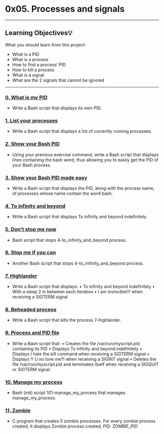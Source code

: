 # 0x05. Processes and signals

---
## Learning Objectives:bulb:
What you should learn from this project:

* What is a PID
* What is a process
* How to find a process’ PID
* How to kill a process
* What is a signal
* What are the 2 signals that cannot be ignored

---

### [0. What is my PID](./0-what-is-my-pid)
* Write a Bash script that displays its own PID.


### [1. List your processes](./1-list_your_processes)
* Write a Bash script that displays a list of currently running processes.


### [2. Show your Bash PID](./2-show_your_bash_pid)
* Using your previous exercise command, write a Bash script that displays lines containing the bash word, thus allowing you to easily get the PID of your Bash process.


### [3. Show your Bash PID made easy](./3-show_your_bash_pid_made_easy)
* Write a Bash script that displays the PID, along with the process name, of processes whose name contain the word bash.


### [4. To infinity and beyond](./4-to_infinity_and_beyond)
* Write a Bash script that displays To infinity and beyond indefinitely. 


### [5. Don't stop me now](./5-dont_stop_me_now)
* Bash script that stops 4-to_infinity_and_beyond process.


### [6. Stop me if you can](./6-stop_me_if_you_can)
* Another Bash script that stops 4-to_infinity_and_beyond process.


### [7. Highlander](./7-highlander)
* Write a Bash script that displays:
•	To infinity and beyond indefinitely
•	With a sleep 2 in between each iteration
•	I am invincible!!! when receiving a SIGTERM signal


### [8. Beheaded process](./8-beheaded_process)
* Write a Bash script that kills the process 7-highlander.


### [9. Process and PID file](./100-process_and_pid_file)
* Write a Bash script that:
•	Creates the file /var/run/myscript.pid containing its PID
•	Displays To infinity and beyond indefinitely
•	Displays I hate the kill command when receiving a SIGTERM signal
•	Displays Y U no love me?! when receiving a SIGINT signal
•	Deletes the file /var/run/myscript.pid and terminates itself when receiving a SIGQUIT or SIGTERM signal.


### [10. Manage my process](./101-manage_my_process)
* Bash (init) script 101-manage_my_process that manages manage_my_process.


### [11. Zombie](./102-zombie.c)
* C program that creates 5 zombie processes. For every zombie process created, it displays Zombie process created, PID: ZOMBIE_PID
